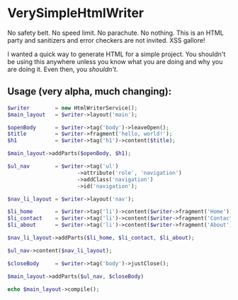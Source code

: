 # VerySimpleHtmlWriter

No safety belt. No speed limit. No parachute. No nothing. This is an HTML party and sanitizers and error checkers are not invited. XSS gallore!

I wanted a quick way to generate HTML for a simple project. You shouldn't be using this anywhere unless you know what you are doing and why you are doing it. Even then, you _shouldn't_.

## Usage (very alpha, much changing):

```php
$writer        = new HtmlWriterService();
$main_layout   = $writer->layout('main');

$openBody      = $writer->tag('body')->leaveOpen();
$title         = $writer->fragment('hello, world!');
$h1            = $writer->tag('h1')->content($title);

$main_layout->addParts($openBody, $h1);

$ul_nav        = $writer->tag('ul')
                      ->attribute('role', 'navigation')
                      ->addClass('navigation')
                      ->id('navigation');

$nav_li_layout = $writer->layout('nav');

$li_home       = $writer->tag('li')->content($writer->fragment('Home'));
$li_contact    = $writer->tag('li')->content($writer->fragment('Contact'));
$li_about      = $writer->tag('li')->content($writer->fragment('About'));

$nav_li_layout->addParts($li_home, $li_contact, $li_about);

$ul_nav->content($nav_li_layout);

$closeBody     = $writer->tag('body')->justClose();

$main_layout->addParts($ul_nav, $closeBody)

echo $main_layout->compile();
 
```